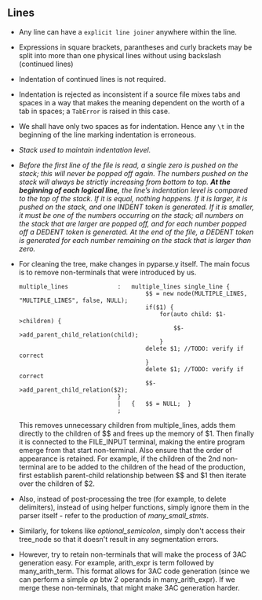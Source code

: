 
## Lines

* Any line can have a `explicit line joiner` anywhere within the line.
* Expressions in square brackets, parantheses and curly brackets may be split into more than one physical lines without using backslash (continued lines)
* Indentation of continued lines is not required.
* Indentation is rejected as inconsistent if a source file mixes tabs and spaces in a way that makes the meaning dependent on the worth of a tab in spaces; a `TabError` is raised in this case.
* We shall have only two spaces as for indentation. Hence any `\t` in the beginning of the line marking indentation is erroneous.
* *Stack used to maintain indentation level.*
* *Before the first line of the file is read, a single zero is pushed on the stack; this will never be popped off again. The numbers pushed on the stack will always be strictly increasing from bottom to top. **At the beginning of each logical line,** the line’s indentation level is compared to the top of the stack. If it is equal, nothing happens. If it is larger, it is pushed on the stack, and one INDENT token is generated. If it is smaller, it must be one of the numbers occurring on the stack; all numbers on the stack that are larger are popped off, and for each number popped off a DEDENT token is generated. At the end of the file, a DEDENT token is generated for each number remaining on the stack that is larger than zero.*
* For cleaning the tree, make changes in pyparse.y itself. The main focus is to remove non-terminals that were introduced by us.

  ```
  multiple_lines              :   multiple_lines single_line {
                                      $$ = new node(MULTIPLE_LINES, "MULTIPLE_LINES", false, NULL);
                                      if($1) {
                                          for(auto child: $1->children) {
                                              $$->add_parent_child_relation(child);
                                          }
                                      delete $1; //TODO: verify if correct
                                      }
                                      delete $1; //TODO: verify if correct
                                      $$->add_parent_child_relation($2);
                              }
                              |   {   $$ = NULL;  }
                              ;
  ```
  This removes unnecessary children from multiple_lines, adds them directly to the children of \$\$ and frees up the memory of \$1. Then finally it is connected to the FILE_INPUT terminal, making the entire program emerge from that start non-terminal. Also ensure that the order of appearance is retained. For example, if the children of the 2nd non-terminal are to be added to the children of the head of the production, first establish parent-child relationship between \$\$ and \$1 then iterate over the children of \$2.
* Also, instead of post-processing the tree (for example, to delete delimiters), instead of using helper functions, simply ignore them in the parser itself - refer to the production of *many_small_stmts*.
* Similarly, for tokens like *optional_semicolon*, simply don't access their tree_node so that it doesn't result in any segmentation errors.
* However, try to retain non-terminals that will make the process of 3AC generation easy. For example, arith_expr is term followed by many_arith_term. This format allows for 3AC code generation (since we can perform a simple *op* btw 2 operands in many_arith_expr). If we merge these non-terminals, that might make 3AC generation harder.
